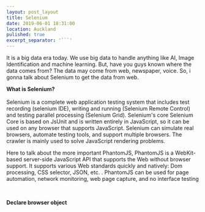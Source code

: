 ```yaml
---
layout: post_layout
title: Selenium
date: 2019-06-01 18:31:00
location: Auckland
pulished: true
excerpt_separator: '```'
---
```


It is a big data era today. We use big data to handle anything like AI, Image Identification and machine learning. But, have you guys known where the data comes from? The data may come from web, newspaper, voice. So, i gonna talk about Selenium to get the data from web.

**What is Selenium?&nbsp; &nbsp;** &nbsp; &nbsp; &nbsp; &nbsp; &nbsp; &nbsp; &nbsp; &nbsp; &nbsp; &nbsp; &nbsp; &nbsp; &nbsp; &nbsp; &nbsp; &nbsp; &nbsp; &nbsp; &nbsp; &nbsp; &nbsp; &nbsp; &nbsp; &nbsp; &nbsp; &nbsp; &nbsp; &nbsp; &nbsp; &nbsp; &nbsp; &nbsp; &nbsp; &nbsp; &nbsp; &nbsp; &nbsp; &nbsp; &nbsp; &nbsp; &nbsp; &nbsp; &nbsp; &nbsp; &nbsp; &nbsp; &nbsp; &nbsp; &nbsp;&nbsp;<br>Selenium is a complete web application testing system that includes test recording (selenium IDE), writing and running (Selenium Remote Control) and testing parallel processing (Selenium Grid). Selenium's core Selenium Core is based on JsUnit and is written entirely in JavaScript, so it can be used on any browser that supports JavaScript. Selenium can simulate real browsers, automate testing tools, and support multiple browsers. The crawler is mainly used to solve JavaScript rendering problems.

Here to talk about the more important PhantomJS, PhantomJS is a WebKit-based server-side JavaScript API that supports the Web without browser support. It supports various Web standards quickly and natively: Dom processing, CSS selector, JSON, etc. . PhantomJS can be used for page automation, network monitoring, web page capture, and no interface testing

&nbsp;

**Declare browser object**